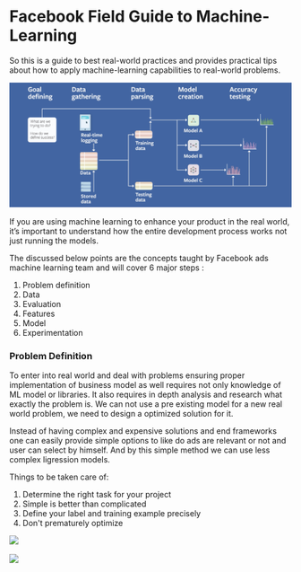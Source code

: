 # Facebook Field Guide to Machine-Learning
So this is a guide to best real-world practices and provides practical tips about how to apply machine-learning capabilities to real-world problems.

![](ml-path.png)

If you are using machine learning to enhance your product in the real world, it’s important to understand how the entire development process works not just running the models.

The discussed below points are the concepts taught by Facebook ads machine learning team and will cover 6 major steps :

1. Problem definition
2. Data
3. Evaluation
4. Features
5. Model
6. Experimentation

### Problem Definition

To enter into real world and deal with problems ensuring proper implementation of business model as well requires not only knowledge of ML model or libraries. It also requires in depth analysis and research what exactly the problem is. We can not use a pre existing model for a new real world problem, we need to design a optimized solution for it.

Instead of having complex and expensive solutions and end frameworks one can easily provide simple options to like do ads are relevant or not and user can select by himself. And by this simple method we can use less complex ligression models.

Things to be taken care of:

1. Determine the right task for your project
2. Simple is better than complicated
3. Define your label and training example precisely
4. Don't prematurely optimize

![](Label.png)

![](Factors.png)
